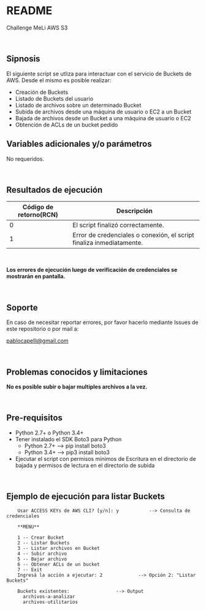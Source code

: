 # README
Challenge MeLi AWS S3

<br>

## Sipnosis

El siguiente script se utliza para interactuar con el servicio de Buckets de AWS. Desde el mismo es posible realizar:
<br>
* Creación de Buckets
* Listado de Buckets del usuario
* Listado de archivos sobre un determinado Bucket
* Subida de archivos desde una máquina de usuario o EC2 a un Bucket
* Bajada de archivos desde un Bucket a una máquina de usuario o EC2
* Obtención de ACLs de un bucket pedido

## Variables adicionales y/o parámetros

No requeridos.

<br>

## Resultados de ejecución

Código de retorno(RCN) |  Descripción
----------|---------
0 | El script finalizó correctamente.
1 | Error de credenciales o conexión, el script finaliza inmediatamente.
<br>

**Los errores de ejecución luego de verificación de credenciales se mostrarán en pantalla.**

<br>

## Soporte

En caso de necesitar reportar errores, por favor hacerlo mediante Issues de este repositorio o por mail a: 

<pablocapelli@gmail.com>

<br>

## Problemas conocidos y limitaciones

**No es posible subir o bajar multiples archivos a la vez.**

<br>

## Pre-requisitos

* Python 2.7+ o Python 3.4+
* Tener instalado el SDK Boto3 para Python
    * Python 2.7+ --> pip install boto3
    * Python 3.4+ --> pip3 install boto3
* Ejecutar el script con permisos mínimos de Escritura en el directorio de bajada y permisos de lectura en el directorio de subida


<br>

## Ejemplo de ejecución para listar Buckets

```	python3 aws_s3_0.2.py
	Usar ACCESS KEYs de AWS CLI? [y/n]: y			--> Consulta de credenciales
	
	**MENU**
	
	1 -- Crear Bucket
	2 -- Listar Buckets
	3 -- Listar archivos en Bucket
	4 -- Subir archivo
	5 -- Bajar archivo
	6 -- Obtener ACLs de un bucket
	7 -- Exit
	Ingresá la acción a ejecutar: 2				--> Opción 2: "Listar Buckets"
	
	Buckets existentes:					--> Output
	  archivos-a-analizar
	  archivos-utilitarios
```

<br>


